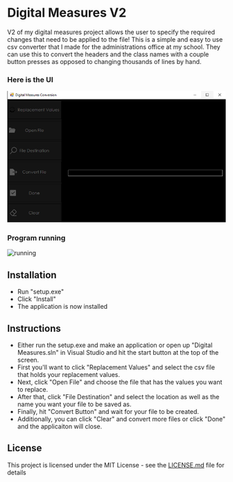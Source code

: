 # Digital Measures V2
V2 of my digital measures project allows the user to specify the required changes that need to be applied to the file! This is a simple and easy to use csv converter that I made for the administrations office at my school. They can use this to convert the headers and the class names with a couple button presses as opposed to changing thousands of lines by hand.
### Here is the UI
![DigitalMeasuresSS](https://github.com/ryangriggs1/Digital-Measures-V2/blob/main/PNGandGIF/DigitalMeasuresSS.PNG)  
### Program running
![running](https://github.com/ryangriggs1/Digital-Measures-V2/blob/main/PNGandGIF/running.gif)
## Installation
* Run "setup.exe"
* Click "Install"
* The application is now installed 
## Instructions
* Either run the setup.exe and make an application or open up "Digital Measures.sln" in Visual Studio and hit the start button at the top of the screen.
* First you'll want to click "Replacement Values" and select the csv file that holds your replacement values.
* Next, click "Open File" and choose the file that has the values you want to replace.
* After that, click "File Destination" and select the location as well as the name you want your file to be saved as.
* Finally, hit "Convert Button" and wait for your file to be created.
* Additionally, you can click "Clear" and convert more files or click "Done" and the applicaiton will close.
## License
This project is licensed under the MIT License - see the [LICENSE.md](https://github.com/ryangriggs1/Digital-Measures-V2/blob/main/LICENSE) file for details 
